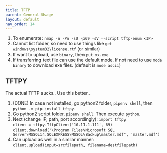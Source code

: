 ```yaml
---
title: TFTP
parent: General Usage
layout: default
nav_order: 14
---
```


1. To enumerate: `nmap -n -Pn -sU -p69 -sV --script tftp-enum <IP>`
2. Cannot list folder, so need to use things like `get windows\system32\license.rtf` (or similar)
3. If want to upload, use `binary`, then `put xx.exe`
4. If transferring text file can use the default mode. If not need to use `mode binary` to download exe files. (default is `mode ascii`)

## TFTPY
The actual TFTP sucks.. Use this better..

1. (DONE) In case not installed, go python2 folder, `pipenv shell`, then `python -m pip install tftpy.`
2. Go python2 script folder, `pipenv shell`. Then execute `python`.
3. Next (change IP, path, port accordingly):
   `import tftpy`\
   `client = tftpy.TftpClient('10.11.1.111', 69)`\
   `client.download('\Program Files\Microsoft SQL Server\MSSQL14.SQLEXPRESS\MSSQL\Backup\master.mdf', 'master.mdf')`
4. Can upload as well in a similar manner: `client.upload(input=srcfilepath, filename=destfilepath)`